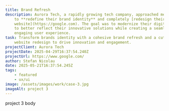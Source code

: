 ```yaml
---
title: Brand Refresh
description: Aurora Tech, a rapidly growing tech company, approached me
    to **redefine their brand identity** and completely [redesign their
    website](https://google.com). The goal was to modernize their digital presence
    to better reflect their innovative solutions while creating a seamless and
    engaging user experience.
task: Transform brands identity with a cohesive brand refresh and a cutting-edge
    website redesign to drive innovation and engagement.
projectClient: Aurora Tech
projectDate: 2025-04-29T16:37:54.240Z
projectUrl: https://www.google.com/
author: Stefan Nicolau
date: 2025-05-21T16:37:54.245Z
tags:
    - featured
    - ux/ui
image: /assets/images/work/case-3.jpg
imageAlt: project 3
---
```


p﻿roject 3 body

